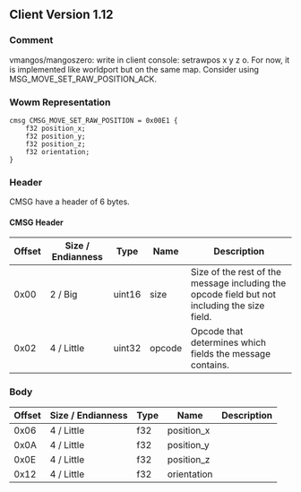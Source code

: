 ## Client Version 1.12

### Comment

vmangos/mangoszero: write in client console: setrawpos x y z o. For now, it is implemented like worldport but on the same map. Consider using MSG_MOVE_SET_RAW_POSITION_ACK.

### Wowm Representation
```rust,ignore
cmsg CMSG_MOVE_SET_RAW_POSITION = 0x00E1 {
    f32 position_x;
    f32 position_y;
    f32 position_z;
    f32 orientation;
}
```
### Header
CMSG have a header of 6 bytes.

#### CMSG Header
| Offset | Size / Endianness | Type   | Name   | Description |
| ------ | ----------------- | ------ | ------ | ----------- |
| 0x00   | 2 / Big           | uint16 | size   | Size of the rest of the message including the opcode field but not including the size field.|
| 0x02   | 4 / Little        | uint32 | opcode | Opcode that determines which fields the message contains.|
### Body
| Offset | Size / Endianness | Type | Name | Description |
| ------ | ----------------- | ---- | ---- | ----------- |
| 0x06 | 4 / Little | f32 | position_x |  |
| 0x0A | 4 / Little | f32 | position_y |  |
| 0x0E | 4 / Little | f32 | position_z |  |
| 0x12 | 4 / Little | f32 | orientation |  |
